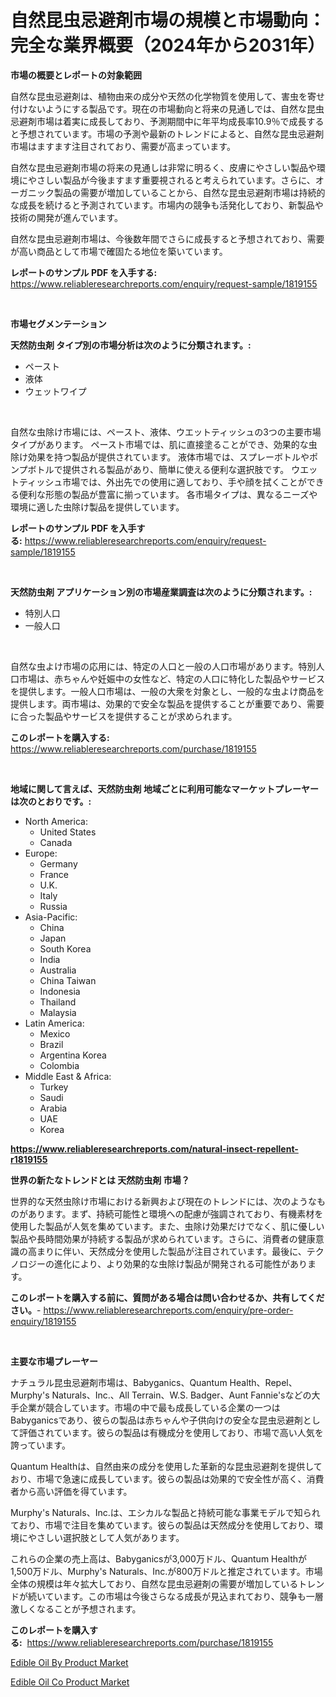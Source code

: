 <p><h1>自然昆虫忌避剤市場の規模と市場動向：完全な業界概要（2024年から2031年）</h1></p><p><strong>市場の概要とレポートの対象範囲</strong></p>
<p><p>自然な昆虫忌避剤は、植物由来の成分や天然の化学物質を使用して、害虫を寄せ付けないようにする製品です。現在の市場動向と将来の見通しでは、自然な昆虫忌避剤市場は着実に成長しており、予測期間中に年平均成長率10.9％で成長すると予想されています。市場の予測や最新のトレンドによると、自然な昆虫忌避剤市場はますます注目されており、需要が高まっています。</p><p>自然な昆虫忌避剤市場の将来の見通しは非常に明るく、皮膚にやさしい製品や環境にやさしい製品が今後ますます重要視されると考えられています。さらに、オーガニック製品の需要が増加していることから、自然な昆虫忌避剤市場は持続的な成長を続けると予測されています。市場内の競争も活発化しており、新製品や技術の開発が進んでいます。</p><p>自然な昆虫忌避剤市場は、今後数年間でさらに成長すると予想されており、需要が高い商品として市場で確固たる地位を築いています。</p></p>
<p><strong>レポートのサンプル PDF を入手する:</strong> <a href="https://www.reliableresearchreports.com/enquiry/request-sample/1819155">https://www.reliableresearchreports.com/enquiry/request-sample/1819155</a></p>
<p>&nbsp;</p>
<p><strong>市場セグメンテーション</strong></p>
<p><strong>天然防虫剤 タイプ別の市場分析は次のように分類されます。:</strong></p>
<p><ul><li>ペースト</li><li>液体</li><li>ウェットワイプ</li></ul></p>
<p>&nbsp;</p>
<p><p>自然な虫除け市場には、ペースト、液体、ウエットティッシュの3つの主要市場タイプがあります。 ペースト市場では、肌に直接塗ることができ、効果的な虫除け効果を持つ製品が提供されています。 液体市場では、スプレーボトルやポンプボトルで提供される製品があり、簡単に使える便利な選択肢です。 ウエットティッシュ市場では、外出先での使用に適しており、手や顔を拭くことができる便利な形態の製品が豊富に揃っています。 各市場タイプは、異なるニーズや環境に適した虫除け製品を提供しています。</p></p>
<p><strong>レポートのサンプル PDF を入手する:</strong>&nbsp;<a href="https://www.reliableresearchreports.com/enquiry/request-sample/1819155">https://www.reliableresearchreports.com/enquiry/request-sample/1819155</a></p>
<p>&nbsp;</p>
<p><strong> 天然防虫剤 アプリケーション別の市場産業調査は次のように分類されます。:</strong></p>
<p><ul><li>特別人口</li><li>一般人口</li></ul></p>
<p>&nbsp;</p>
<p><p>自然な虫よけ市場の応用には、特定の人口と一般の人口市場があります。特別人口市場は、赤ちゃんや妊娠中の女性など、特定の人口に特化した製品やサービスを提供します。一般人口市場は、一般の大衆を対象とし、一般的な虫よけ商品を提供します。両市場は、効果的で安全な製品を提供することが重要であり、需要に合った製品やサービスを提供することが求められます。</p></p>
<p><strong>このレポートを購入する:</strong>&nbsp; <a href="https://www.reliableresearchreports.com/purchase/1819155">https://www.reliableresearchreports.com/purchase/1819155</a></p>
<p>&nbsp;</p>
<p><strong>地域に関して言えば、天然防虫剤 地域ごとに利用可能なマーケットプレーヤーは次のとおりです。:</strong></p>
<p><ul>
    <li>
        North America:
        <ul>
            <li>United States</li>
            <li>Canada</li>
        </ul>
    </li>
    <li>
        Europe:
        <ul>
            <li>Germany</li>
            <li>France</li>
            <li>U.K.</li>
            <li>Italy</li>
            <li>Russia</li>
        </ul>
    </li>
    <li>
        Asia-Pacific:
        <ul>
            <li>China</li>
            <li>Japan</li>
            <li>South Korea</li>
            <li>India</li>
            <li>Australia</li>
            <li>China Taiwan</li>
            <li>Indonesia</li>
            <li>Thailand</li>
            <li>Malaysia</li>
        </ul>
    </li>
    <li>
        Latin America:
        <ul>
            <li>Mexico</li>
            <li>Brazil</li>
            <li>Argentina Korea</li>
            <li>Colombia</li>
        </ul>
    </li>
    <li>
        Middle East & Africa:
        <ul>
            <li>Turkey</li>
            <li>Saudi</li>
            <li>Arabia</li>
            <li>UAE</li>
            <li>Korea</li>
        </ul>
    </li>
    </ul></p>
<p><strong><a href="https://www.reliableresearchreports.com/natural-insect-repellent-r1819155">https://www.reliableresearchreports.com/natural-insect-repellent-r1819155</a></strong>&nbsp;</p>
<p><strong>世界の新たなトレンドとは 天然防虫剤 市場？</strong></p>
<p><p>世界的な天然虫除け市場における新興および現在のトレンドには、次のようなものがあります。まず、持続可能性と環境への配慮が強調されており、有機素材を使用した製品が人気を集めています。また、虫除け効果だけでなく、肌に優しい製品や長時間効果が持続する製品が求められています。さらに、消費者の健康意識の高まりに伴い、天然成分を使用した製品が注目されています。最後に、テクノロジーの進化により、より効果的な虫除け製品が開発される可能性があります。</p></p>
<p><strong>このレポートを購入する前に、質問がある場合は問い合わせるか、共有してください。</strong>- <a href="https://www.reliableresearchreports.com/enquiry/pre-order-enquiry/1819155">https://www.reliableresearchreports.com/enquiry/pre-order-enquiry/1819155</a></p>
<p>&nbsp;</p>
<p><strong>主要な市場プレーヤー</strong></p>
<p><p>ナチュラル昆虫忌避剤市場は、Babyganics、Quantum Health、Repel、Murphy's Naturals、Inc.、All Terrain、W.S. Badger、Aunt Fannie'sなどの大手企業が競合しています。市場の中で最も成長している企業の一つはBabyganicsであり、彼らの製品は赤ちゃんや子供向けの安全な昆虫忌避剤として評価されています。彼らの製品は有機成分を使用しており、市場で高い人気を誇っています。</p><p>Quantum Healthは、自然由来の成分を使用した革新的な昆虫忌避剤を提供しており、市場で急速に成長しています。彼らの製品は効果的で安全性が高く、消費者から高い評価を得ています。</p><p>Murphy's Naturals、Inc.は、エシカルな製品と持続可能な事業モデルで知られており、市場で注目を集めています。彼らの製品は天然成分を使用しており、環境にやさしい選択肢として人気があります。</p><p>これらの企業の売上高は、Babyganicsが3,000万ドル、Quantum Healthが1,500万ドル、Murphy's Naturals、Inc.が800万ドルと推定されています。市場全体の規模は年々拡大しており、自然な昆虫忌避剤の需要が増加しているトレンドが続いています。この市場は今後さらなる成長が見込まれており、競争も一層激しくなることが予想されます。</p></p>
<p><strong>このレポートを購入する:</strong>&nbsp;&nbsp;<a href="https://www.reliableresearchreports.com/purchase/1819155">https://www.reliableresearchreports.com/purchase/1819155</a></p>
<p><p><a href="https://crocus-run-b5a.notion.site/Edible-Oil-By-Product-Market-Report-Reveals-the-Latest-Trends-And-Growth-Opportunities-of-this-Marke-3b7c40b66d8841239ea1e17e36f7fba2">Edible Oil By Product Market</a></p><p><a href="https://metal-farmhouse-e95.notion.site/Edible-Oil-Co-Product-Market-Share-Evolution-and-Market-Growth-Trends-2024-2031-81e20d8d3bef484281acb6cd97d0e6a9">Edible Oil Co Product Market</a></p></p>